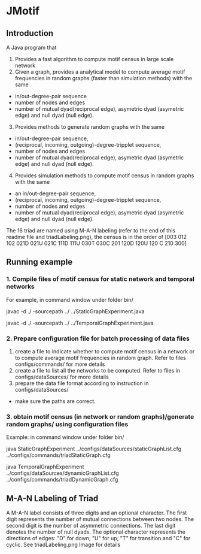 # JMotif
## Introduction
A Java program that
1. Provides a fast algorithm to compute motif census in large scale network
2. Given a graph, provides a analytical model to compute average motif frequencies in random graphs (faster than simulation methods) with the same 
  * in/out-degree-pair sequence 
  * number of nodes and edges 
  * number of mutual dyad(reciprocal edge), asymetric dyad (asymetric edge) and null dyad (null edge). 
3. Provides methods to generate random graphs with the same 
* in/out-degree-pair sequence, 
* (reciprocal, incoming, outgoing)-degree-tripplet sequence, 
* number of nodes and edges 
* number of mutual dyad(reciprocal edge), asymetric dyad (asymetric edge) and null dyad (null edge).
4. Provides simulation methods to compute motif census in random graphs with the same 
* an in/out-degree-pair sequence, 
* (reciprocal, incoming, outgoing)-degree-tripplet sequence, 
* number of nodes and edges 
* number of mutual dyad(reciprocal edge), asymetric dyad (asymetric edge) and null dyad (null edge).

The 16 triad are named using M-A-N labeling (refer to the end of this readme file and triadLabeling.png), the census is in the order of [003 012 102 021D 021U 021C 111D 111U 030T 030C 201 120D 120U 120 C 210 300]
## Running example
### 1. Compile files of motif census for static network and temporal networks
For example, in command window under folder bin/

javac -d ./ -sourcepath ../ ../StaticGraphExperiment.java

javac -d ./ -sourcepath ../ ../TemporalGraphExperiment.java

### 2. Prepare configuration file for batch processing of data files
1. create a file to indicate whether to compute motif census in a network or to compute average motif frequencies in random graph. Refer to files configs/commands/ for more details
2. create a file to list all the networks to be computed. Refer to files in configs/dataSources/ for more details
3. prepare the data file format according to instruction in configs/dataSources/
- make sure the paths are correct.
### 3. obtain motif census (in network or random graphs)/generate random graphs/ using configuration files

Example: in command window under folder bin/

java StaticGraphExperiment ../configs/dataSources/staticGraphList.cfg ../configs/commands/triadStaticGraph.cfg

java TemporalGraphExperiment ../configs/dataSources/dynamicGraphList.cfg ../configs/commands/triadDynamicGraph.cfg

## M-A-N Labeling of Triad
A M-A-N label consists
of three digits and an optional character. The first digit represents the number of
mutual connections between two nodes. The second digit is the number of
asymmetric connections. The last digit denotes the number of null dyads. The
optional character represents the directions of edges: "D" for down; "U" for up;
"T" for transition and "C" for cyclic. See triadLabeling.png Image for details
